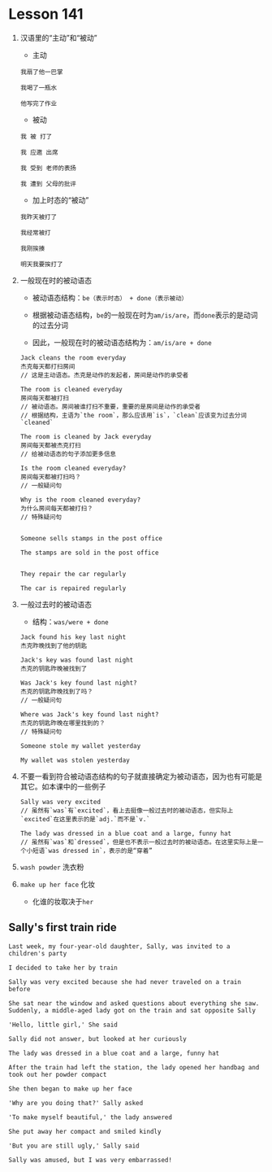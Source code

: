 # Lesson 141

1. 汉语里的“主动”和“被动”

   - 主动

   ```
   我扇了他一巴掌

   我喝了一瓶水

   他写完了作业
   ```

   - 被动

   ```
   我 被 打了

   我 应邀 出席

   我 受到 老师的表扬

   我 遭到 父母的批评
   ```

   - 加上时态的“被动”

   ```
   我昨天被打了

   我经常被打

   我刚挨揍

   明天我要挨打了
   ```

2. 一般现在时的被动语态

   - 被动语态结构：`be（表示时态） + done（表示被动）`

   - 根据被动语态结构，`be`的一般现在时为`am/is/are`，而`done`表示的是动词的过去分词

   - 因此，一般现在时的被动语态结构为：`am/is/are + done`

   ```
   Jack cleans the room everyday
   杰克每天都打扫房间
   // 这是主动语态。杰克是动作的发起者，房间是动作的承受者

   The room is cleaned everyday
   房间每天都被打扫
   // 被动语态。房间被谁打扫不重要，重要的是房间是动作的承受者
   // 根据结构，主语为`the room`，那么应该用`is`，`clean`应该变为过去分词`cleaned`

   The room is cleaned by Jack everyday
   房间每天都被杰克打扫
   // 给被动语态的句子添加更多信息

   Is the room cleaned everyday?
   房间每天都被打扫吗？
   // 一般疑问句

   Why is the room cleaned everyday?
   为什么房间每天都被打扫？
   // 特殊疑问句


   Someone sells stamps in the post office

   The stamps are sold in the post office


   They repair the car regularly

   The car is repaired regularly
   ```

3. 一般过去时的被动语态

   - 结构：`was/were + done`

   ```
   Jack found his key last night
   杰克昨晚找到了他的钥匙

   Jack's key was found last night
   杰克的钥匙昨晚被找到了

   Was Jack's key found last night?
   杰克的钥匙昨晚找到了吗？
   // 一般疑问句

   Where was Jack's key found last night?
   杰克的钥匙昨晚在哪里找到的？
   // 特殊疑问句

   Someone stole my wallet yesterday

   My wallet was stolen yesterday
   ```

4. 不要一看到符合被动语态结构的句子就直接确定为被动语态，因为也有可能是其它。如本课中的一些例子

   ```
   Sally was very excited
   // 虽然有`was`有`excited`，看上去挺像一般过去时的被动语态，但实际上`excited`在这里表示的是`adj.`而不是`v.`

   The lady was dressed in a blue coat and a large, funny hat
   // 虽然有`was`和`dressed`，但是也不表示一般过去时的被动语态。在这里实际上是一个小短语`was dressed in`，表示的是“穿着”
   ```

5. `wash powder` 洗衣粉

6. `make up her face` 化妆

   - 化谁的妆取决于`her`

## Sally's first train ride

```
Last week, my four-year-old daughter, Sally, was invited to a children's party

I decided to take her by train

Sally was very excited because she had never traveled on a train before

She sat near the window and asked questions about everything she saw. Suddenly, a middle-aged lady got on the train and sat opposite Sally

'Hello, little girl,' She said

Sally did not answer, but looked at her curiously

The lady was dressed in a blue coat and a large, funny hat

After the train had left the station, the lady opened her handbag and took out her powder compact

She then began to make up her face

'Why are you doing that?' Sally asked

'To make myself beautiful,' the lady answered

She put away her compact and smiled kindly

'But you are still ugly,' Sally said

Sally was amused, but I was very embarrassed!
```

